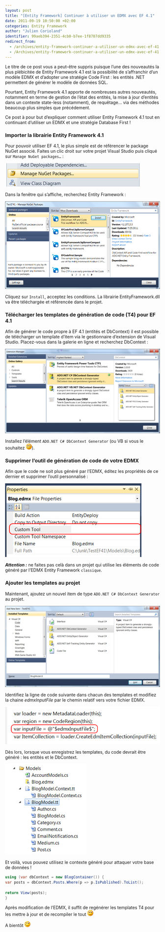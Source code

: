```yaml
---
layout: post
title: "[Entity Framework] Continuer à utiliser un EDMX avec EF 4.1"
date: 2011-09-19 10:50:00 +02:00
categories: Entity Framework
author: "Julien Corioland"
identifier: 99aeb394-2351-4cb0-b7ee-1f8707dd9335
redirect_from:
  - /archives/entity-framework-continuer-a-utiliser-un-edmx-avec-ef-41
  - /Archives/entity-framework-continuer-a-utiliser-un-edmx-avec-ef-41
---
```


Le titre de ce post vous a peut-être suppris puisque l’une des nouveautés la plus plébicitée de Entity Framework 4.1 est la possibilité de s’affranchir d’un modèle EDMX et d’adopter une stratégie Code First : les entités .NET permettent de générer le modèle de données SQL.

Pourtant, Entity Framework 4.1 apporte de nombreuses autres nouveautés, notamment en terme de gestion de l’état des entités, la mise à jour d’entités dans un contexte state-less (notamment), de requêtage… via des méthodes beaucoup plus simples que précédement.

Ce post à pour but d’expliquer comment utiliser Entity Framework 4.1 tout en continuant d’utiliser un EDMX et une stratégie Database First !

### Importer la librairie Entity Framework 4.1

Pour pouvoir utiliser EF 4.1, le plus simple est de référencer le package NuGet associé. Faites un clic droit sur votre projet Visual Studio puis cliqué sur `Manage NuGet packages…` :

![image](/images/entity-framework-continuer-a-utiliser-un-edmx-avec-ef-41/8140a49c-8268-4797-a240-543039f14abd.jpg)

Dans la fenêtre qui s’affiche, recherchez Entity Framework :

![image](/images/entity-framework-continuer-a-utiliser-un-edmx-avec-ef-41/aa0a2412-5933-4612-86e8-8de2cd6c5b92.jpg)

Cliquez sur `Install`, acceptez les conditions. La librairie EntityFramework.dll va être téléchargée et référencée dans le projet.

### Télécharger les templates de génération de code (T4) pour EF 4.1

Afin de générer le code propre à EF 4.1 (entités et DbContext) il est possible de télécharger un template d’item via le gestionnaire d’extension de Visual Studio. Placez-vous dans la galerie en ligne et recherchez DbContext :

![image](/images/entity-framework-continuer-a-utiliser-un-edmx-avec-ef-41/0c9bd5f7-54dd-4c6f-8d8f-efd5ae66f619.jpg)

Installez l’élément `ADO.NET C# DbContext Generator` (ou VB si vous le souhaitez ![image](/images/entity-framework-continuer-a-utiliser-un-edmx-avec-ef-41/c404a2ee-ac89-4d06-a38b-a49f6dcf656c.jpg)).

### Supprimer l’outil de génération de code de votre EDMX

Afin que le code ne soit plus généré par l’EDMX, éditez les propriétés de ce dernier et supprimer l’outil personnalisé :

![image](/images/entity-framework-continuer-a-utiliser-un-edmx-avec-ef-41/31e06249-66bd-419b-951b-366ece363d4d.jpg)

***Attention :*** ne faites pas celà dans un projet qui utilise les éléments de code généré par l’EDMX Entity Framework `classique`.

### Ajouter les templates au projet

Maintenant, ajoutez un nouvel item de type `ADO.NET C# DbContext Generator` au projet.

![image](/images/entity-framework-continuer-a-utiliser-un-edmx-avec-ef-41/9ab72d8f-27c5-4a79-8f36-a60e47518c30.jpg)

Identifiez la ligne de code suivante dans chacun des templates et modifiez la chaine $edmxInputFile$ par le chemin relatif vers votre fichier EDMX.

![image](/images/entity-framework-continuer-a-utiliser-un-edmx-avec-ef-41/6d088850-685e-40d8-9165-aab0eaed284f.jpg)

Dès lors, lorsque vous enregistrez les templates, du code devrait être généré : les entités et le DbContext.

![image](/images/entity-framework-continuer-a-utiliser-un-edmx-avec-ef-41/247b9026-a277-4d5e-b405-6a320aec9f9c.jpg)

Et voilà, vous pouvez utilisez le contexte généré pour attaquer votre base de données !

```csharp
using (var dbContext = new BlogContainer()) {
var posts = dbContext.Posts.Where(p => p.IsPublished).ToList();

return View(posts);
}
```

Après modification de l’EDMX, il suffit de regénérer les templates T4 pour les mettre à jour et de recompiler le tout ![image](/images/entity-framework-continuer-a-utiliser-un-edmx-avec-ef-41/c404a2ee-ac89-4d06-a38b-a49f6dcf656c.jpg)

A bientôt ![image](/images/entity-framework-continuer-a-utiliser-un-edmx-avec-ef-41/24d6543a-2ef6-4171-925d-1cd87f55ed7c.jpg)

